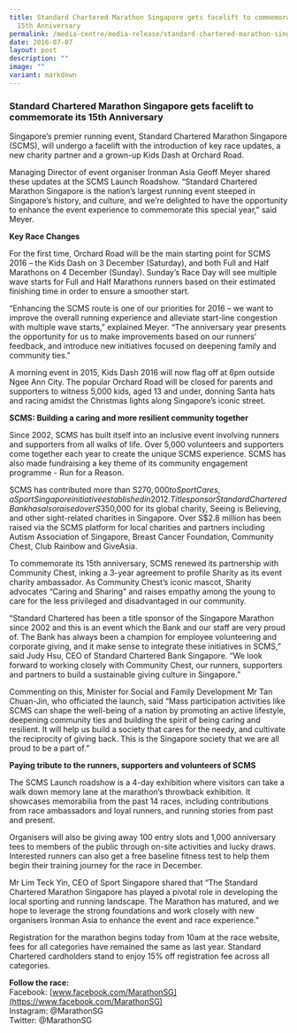 ```yaml
---
title: Standard Chartered Marathon Singapore gets facelift to commemorate its
  15th Anniversary
permalink: /media-centre/media-release/standard-chartered-marathon-singapore-gets-facelift-to-commemorate-its/
date: 2016-07-07
layout: post
description: ""
image: ""
variant: markdown
---
```

### **Standard Chartered Marathon Singapore gets facelift to commemorate its 15th Anniversary**

Singapore’s premier running event, Standard Chartered Marathon Singapore (SCMS), will undergo a facelift with the introduction of key race updates, a new charity partner and a grown-up Kids Dash at Orchard Road.

Managing Director of event organiser Ironman Asia Geoff Meyer shared these updates at the SCMS Launch Roadshow. “Standard Chartered Marathon Singapore is the nation’s largest running event steeped in Singapore’s history, and culture, and we’re delighted to have the opportunity to enhance the event experience to commemorate this special year,” said Meyer.

**Key Race Changes**

For the first time, Orchard Road will be the main starting point for SCMS 2016 – the Kids Dash on 3 December (Saturday), and both Full and Half Marathons on 4 December (Sunday). Sunday’s Race Day will see multiple wave starts for Full and Half Marathons runners based on their estimated finishing time in order to ensure a smoother start.

“Enhancing the SCMS route is one of our priorities for 2016 – we want to improve the overall running experience and alleviate start-line congestion with multiple wave starts,” explained Meyer. “The anniversary year presents the opportunity for us to make improvements based on our runners’ feedback, and introduce new initiatives focused on deepening family and community ties.”

A morning event in 2015, Kids Dash 2016 will now flag off at 6pm outside Ngee Ann City. The popular Orchard Road will be closed for parents and supporters to witness 5,000 kids, aged 13 and under, donning Santa hats and racing amidst the Christmas lights along Singapore’s iconic street.

**SCMS: Building a caring and more resilient community together**

Since 2002, SCMS has built itself into an inclusive event involving runners and supporters from all walks of life. Over 5,000 volunteers and supporters come together each year to create the unique SCMS experience. SCMS has also made fundraising a key theme of its community engagement programme - Run for a Reason.

SCMS has contributed more than S$270,000 to SportCares, a Sport Singapore initiative established in 2012. Title sponsor Standard Chartered Bank has also raised over S$350,000 for its global charity, Seeing is Believing, and other sight-related charities in Singapore. Over S$2.8 million has been raised via the SCMS platform for local charities and partners including Autism Association of Singapore, Breast Cancer Foundation, Community Chest, Club Rainbow and GiveAsia.

To commemorate its 15th anniversary, SCMS renewed its partnership with Community Chest, inking a 3-year agreement to profile Sharity as its event charity ambassador. As Community Chest’s iconic mascot, Sharity advocates “Caring and Sharing” and raises empathy among the young to care for the less privileged and disadvantaged in our community.

“Standard Chartered has been a title sponsor of the Singapore Marathon since 2002 and this is an event which the Bank and our staff are very proud of. The Bank has always been a champion for employee volunteering and corporate giving, and it make sense to integrate these initiatives in SCMS,” said Judy Hsu, CEO of Standard Chartered Bank Singapore. “We look forward to working closely with Community Chest, our runners, supporters and partners to build a sustainable giving culture in Singapore.”

Commenting on this, Minister for Social and Family Development Mr Tan Chuan-Jin, who officiated the launch, said “Mass participation activities like SCMS can shape the well-being of a nation by promoting an active lifestyle, deepening community ties and building the spirit of being caring and resilient. It will help us build a society that cares for the needy, and cultivate the reciprocity of giving back. This is the Singapore society that we are all proud to be a part of.”

**Paying tribute to the runners, supporters and volunteers of SCMS**

The SCMS Launch roadshow is a 4-day exhibition where visitors can take a walk down memory lane at the marathon’s throwback exhibition. It showcases memorabilia from the past 14 races, including contributions from race ambassadors and loyal runners, and running stories from past and present.

Organisers will also be giving away 100 entry slots and 1,000 anniversary tees to members of the public through on-site activities and lucky draws. Interested runners can also get a free baseline fitness test to help them begin their training journey for the race in December.

Mr Lim Teck Yin, CEO of Sport Singapore shared that “The Standard Chartered Marathon Singapore has played a pivotal role in developing the local sporting and running landscape. The Marathon has matured, and we hope to leverage the strong foundations and work closely with new organisers Ironman Asia to enhance the event and race experience.”

Registration for the marathon begins today from 10am at the race website, fees for all categories have remained the same as last year. Standard Chartered cardholders stand to enjoy 15% off registration fee across all categories.

**Follow the race:**<br>
Facebook: [www.facebook.com/MarathonSG](https://www.facebook.com/MarathonSG)<br>
Instagram: @MarathonSG <br> 
Twitter: @MarathonSG